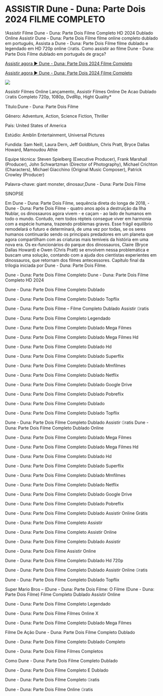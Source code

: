 # ASSISTIR Dune - Duna: Parte Dois 2024 FILME COMPLETO

!Assistir Filme Dune - Duna: Parte Dois Filme Completo HD 2024 Dublado Online Assistir Dune - Duna: Parte Dois Filme filme online completo dublado em português, Assista a Dune - Duna: Parte Dois Filme filme dublado e legendado em HD 720p online 𝙶ratis. Como assistir ao filme Dune - Duna: Parte Dois Filme dublado em português de graça?

[Assistir agora ▶ Dune - Duna: Parte Dois 2024 Filme Completo](https://bit.ly/dune-part-two-2024-Full-movie)

[Assistir agora ▶ Dune - Duna: Parte Dois 2024 Filme Completo](https://bit.ly/dune-part-two-2024-Full-movie)

<a href="https://bit.ly/dune-part-two-2024-Full-movie: Part Two-2024-Full-Movie"><img src="https://www.techmehow.com/wp-content/uploads/2024/03/rgbsrteg.gif" style="max-width: 100%;"></a>

Assistir Filmes Online Lançamento, Assistir Filmes Online De Acao Dublado 𝙶ratis Completo 720p, 1080p, DvdRip, Hight Quality*

Título:Dune - Duna: Parte Dois Filme

Gênero: Adventure, Action, Science Fiction, Thriller

País: United States of America

Estúdio: Amblin Entertainment, Universal Pictures

Fundida: Sam Neill, Laura Dern, Jeff Goldblum, Chris Pratt, Bryce Dallas Howard, Mamoudou Athie

Equipe técnica: Steven Spielberg (Executive Producer), Frank Marshall (Producer), John Schwartzman (Director of Photography), Michael Crichton (Characters), Michael Giacchino (Original Music Composer), Patrick Crowley (Producer)

Palavra-chave: giant monster, dinosaur,Dune - Duna: Parte Dois Filme

SINOPSE

Em Dune - Duna: Parte Dois Filme, sequência direta do longa de 2018, -Dune - Duna: Parte Dois Filme - quatro anos após a destruição da Ilha Nublar, os dinossauros agora vivem - e caçam - ao lado de humanos em todo o mundo. Contudo, nem todos répteis consegue viver em harmonia com a espécie humana, trazendo problemas graves. Esse frágil equilíbrio remodelará o futuro e determinará, de uma vez por todas, se os seres humanos continuarão sendo os principais predadores em um planeta que agora compartilham com as criaturas mais temíveis da história em uma nova era. Os ex-funcionários do parque dos dinossauros, Claire (Bryce Dallas Howard) e Owen (Chris Pratt) se envolvem nessa problemática e buscam uma solução, contando com a ajuda dos cientistas experientes em dinossauros, que retornam dos filmes antecessores. Capítulo final da trilogia iniciada por Dune - Duna: Parte Dois Filme.

Dune - Duna: Parte Dois Filme Completo
Dune - Duna: Parte Dois Filme Completo HD 2024

Dune - Duna: Parte Dois Filme Completo Dublado

Dune - Duna: Parte Dois Filme Completo Dublado Topflix

Dune - Duna: Parte Dois Filme – Filme Completo Dublado Assistir 𝙶ratis

Dune - Duna: Parte Dois Filme Completo Legendado

Dune - Duna: Parte Dois Filme Completo Dublado Mega Filmes

Dune - Duna: Parte Dois Filme Completo Dublado Mega Filmes Hd

Dune - Duna: Parte Dois Filme Completo Dublado Hd

Dune - Duna: Parte Dois Filme Completo Dublado Superflix

Dune - Duna: Parte Dois Filme Completo Dublado Mmfilmes

Dune - Duna: Parte Dois Filme Completo Dublado Netflix

Dune - Duna: Parte Dois Filme Completo Dublado Google Drive

Dune - Duna: Parte Dois Filme Completo Dublado Pobreflix

Dune - Duna: Parte Dois Filme Completo Dublado

Dune - Duna: Parte Dois Filme Completo Dublado Topflix

Dune - Duna: Parte Dois Filme Completo Dublado Assistir 𝙶ratis
Dune - Duna: Parte Dois Filme Completo Dublado Online

Dune - Duna: Parte Dois Filme Completo Dublado Mega Filmes

Dune - Duna: Parte Dois Filme Completo Dublado Mega Filmes Hd

Dune - Duna: Parte Dois Filme Completo Dublado Hd

Dune - Duna: Parte Dois Filme Completo Dublado Superflix

Dune - Duna: Parte Dois Filme Completo Dublado Mmfilmes

Dune - Duna: Parte Dois Filme Completo Dublado Netflix

Dune - Duna: Parte Dois Filme Completo Dublado Google Drive

Dune - Duna: Parte Dois Filme Completo Dublado Pobreflix

Dune - Duna: Parte Dois Filme Completo Dublado Assistir Online Grátis

Dune - Duna: Parte Dois Filme Completo Assistir

Dune - Duna: Parte Dois Filme Completo Assistir Online

Dune - Duna: Parte Dois Filme Completo Dublado Assistir

Dune - Duna: Parte Dois Filme Assistir Online

Dune - Duna: Parte Dois Filme Completo Dublado Hd 720p

Dune - Duna: Parte Dois Filme Completo Dublado Assistir Online 𝙶ratis

Dune - Duna: Parte Dois Filme Completo Dublado Topflix

Super Mario Bros – (Dune - Duna: Parte Dois Filme: O Filme (Dune - Duna: Parte Dois Filme) Filme Completo Dublado Assistir Online

Dune - Duna: Parte Dois Filme Completo Legendado

Dune - Duna: Parte Dois Filme Filmes Online X

Dune - Duna: Parte Dois Filme Completo Dublado Mega Filmes

Filme De Ação Dune - Duna: Parte Dois Filme Completo Dublado

Dune - Duna: Parte Dois Filme Completo Dublado Completo

Dune - Duna: Parte Dois Filme Filmes Completos

Como Dune - Duna: Parte Dois Filme Completo Dublado

Dune - Duna: Parte Dois Filme Completo E Dublado

Dune - Duna: Parte Dois Filme Completo 𝙶ratis

Dune - Duna: Parte Dois Filme Online 𝙶ratis

 

 

